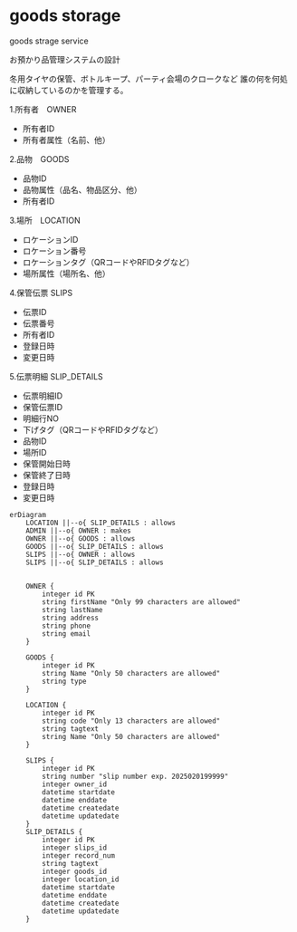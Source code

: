 # goods storage
goods strage service

お預かり品管理システムの設計

冬用タイヤの保管、ボトルキープ、パーティ会場のクロークなど
誰の何を何処に収納しているのかを管理する。

1.所有者　OWNER
* 所有者ID
* 所有者属性（名前、他）

2.品物　GOODS
* 品物ID
* 品物属性（品名、物品区分、他）
* 所有者ID

3.場所　LOCATION
* ロケーションID
* ロケーション番号
* ロケーションタグ（QRコードやRFIDタグなど）
* 場所属性（場所名、他）

4.保管伝票 SLIPS
* 伝票ID
* 伝票番号
* 所有者ID
* 登録日時
* 変更日時

5.伝票明細 SLIP_DETAILS
* 伝票明細ID
* 保管伝票ID
* 明細行NO
* 下げタグ（QRコードやRFIDタグなど）
* 品物ID
* 場所ID
* 保管開始日時
* 保管終了日時
* 登録日時
* 変更日時


```mermaid
erDiagram
    LOCATION ||--o{ SLIP_DETAILS : allows
    ADMIN ||--o{ OWNER : makes
    OWNER ||--o{ GOODS : allows
    GOODS ||--o{ SLIP_DETAILS : allows
    SLIPS ||--o{ OWNER : allows
    SLIPS ||--o{ SLIP_DETAILS : allows

  
    OWNER {
        integer id PK
        string firstName "Only 99 characters are allowed"
        string lastName
        string address
        string phone
        string email
    }

    GOODS {
        integer id PK
        string Name "Only 50 characters are allowed"
        string type
    }
  
    LOCATION {
        integer id PK
        string code "Only 13 characters are allowed"
        string tagtext
        string Name "Only 50 characters are allowed"
    }

    SLIPS {
        integer id PK
        string number "slip number exp. 2025020199999"
        integer owner_id
        datetime startdate
        datetime enddate
        datetime createdate
        datetime updatedate
    }
    SLIP_DETAILS {
        integer id PK
        integer slips_id
        integer record_num
        string tagtext
        integer goods_id
        integer location_id
        datetime startdate
        datetime enddate
        datetime createdate
        datetime updatedate
    }
```





